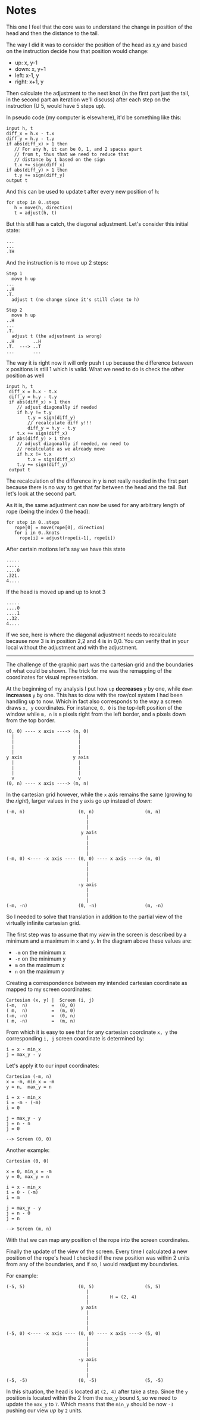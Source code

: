 # Notes

This one I feel that the core was to understand the change in position of the head and then the distance to the tail.

The way I did it was to consider the position of the head as x,y and based on the instruction decide how that position would change:

* up: x, y-1
* down: x, y+1
* left: x-1, y
* right: x+1, y

Then calculate the adjustment to the next knot (in the first part just the tail, in the second part an iteration we'll discuss) after each step on the instruction (U 5, would have 5 steps up).

In pseudo code (my computer is elsewhere), it'd be something like this:

```
input h, t
diff_x = h.x - t.x
diff_y = h.y - t.y
if abs(diff_x) > 1 then
   // For any h, it can be 0, 1, and 2 spaces apart
   // from t, thus that we need to reduce that
   // distance by 1 based on the sign
   t.x += sign(diff_x)
if abs(diff_y) > 1 then
   t.y += sign(diff_y)
output t
```

And this can be used to update t after every new position of h:


```
for step in 0..steps 
   h = move(h, direction)
   t = adjust(h, t)
```

But this still has a catch, the diagonal adjustment. Let's consider this initial state:

```
...
...
.TH
```
And the instruction is to move up 2 steps:

```
Step 1
  move h up
...
..H
.T.
  adjust t (no change since it's still close to h)

Step 2
  move h up
..H
...
.T.
  adjust t (the adjustment is wrong)
..H       ..H
.T.  ---> ..T
...       ...
```

The way it is right now it will only push t up because the difference between x positions is still 1 which is valid. What we need to do is check the other position as well

```
input h, t
 diff_x = h.x - t.x
 diff_y = h.y - t.y
 if abs(diff_x) > 1 then
    // adjust diagonally if needed
    if h.y != t.y 
        t.y = sign(diff_y)
        // recalculate diff y!!!
        diff_y = h.y - t.y
    t.x += sign(diff_x)
 if abs(diff_y) > 1 then
    // adjust diagonally if needed, no need to
    // recalculate as we already move
    if h.x != t.x
        t.x = sign(diff_x)
    t.y += sign(diff_y)
 output t
```

The recalculation of the difference in y is not really needed in the first part because there is no way to get that far between the head and the tail. But let's look at the second part.

As it is, the same adjustment can now be used for any arbitrary length of rope (being the index 0 the head):

```
for step in 0..steps 
   rope[0] = move(rope[0], direction)
   for i in 0..knots
     rope[i] = adjust(rope[i-1], rope[i])
```

After certain motions let's say we have this state

```
.....
.....
....0
.321.
4....
```

If the head is moved up and up to knot 3

```
.....
....0
....1
..32.
4....
```

If we see, here is where the diagonal adjustment needs to recalculate because now 3 is in position 2,2 and 4 is in 0,0. You can verify that in your local without the adjustment and with the adjustment.

---

The challenge of the graphic part was the cartesian grid and the boundaries of what could be shown. The trick for me was the remapping of the coordinates for visual representation.

At the beginning of my analysis I put how `up` **decreases** `y` by one, while `down` **increases** `y` by one. This has to dow with the row/col system I had been handling up to now. Which in fact also corresponds to the way a screen draws `x, y` coordinates. For instance, `0, 0` is the top-left position of the window while `m, n` is `m` pixels right from the left border, and `n` pixels down from the top border.

```
(0, 0) ---- x axis ----> (m, 0)
  |                        |
  |                        |
  |                        |
  |                        |
y axis                   y axis
  |                        |
  |                        |
  |                        |
  v                        v
(0, n) ---- x axis ----> (m, n)
```


In the cartesian grid however, while the `x` axis remains the same (growing to the _right_), larger values in the `y` axis go _up_ instead of _down_:

```
(-m, n)                    (0, n)                   (m, n)
                              |
                              |
                              |
                            y axis
                              |
                              |
                              |
                              |
(-m, 0) <---- -x axis ---- (0, 0) ---- x axis ----> (m, 0)
                              |
                              |
                              |
                              |
                           -y axis
                              |
                              |
                              |
(-m, -n)                   (0, -n)                  (m, -n)
```

So I needed to solve that translation in addition to the partial view of the virtually infinite cartesian grid.

The first step was to assume that my _view_ in the screen is described by a minimum and a maximum in `x` and `y`. In the diagram above these values are:

* `-m` on the minimum x
* `-n` on the minimum y
* `m`  on the maximum x
* `n`  on the maximum y

Creating a correspondence between my intended cartesian coordinate as mapped to my screen coordinates:

```
Cartesian (x, y) |  Screen (i, j)
(-m,  n)         =  (0, 0)
( m,  n)         =  (m, 0)
(-m, -n)         =  (0, n)
( m, -n)         =  (m, n)
```

From which it is easy to see that for any cartesian coordinate `x, y` the corresponding `i, j` screen coordinate is determined by:

```
i = x - min_x
j = max_y - y
```

Let's apply it to our input coordinates:

```
Cartesian (-m, n)
x = -m, min_x = -m
y = n,  max_y = n

i = x - min_x
i = -m - (-m)
i = 0

j = max_y - y
j = n - n
j = 0

--> Screen (0, 0)
```

Another example:

```
Cartesian (0, 0)

x = 0, min_x = -m
y = 0, max_y = n

i = x - min_x
i = 0 - (-m)
i = m

j = max_y - y
j = n - 0
j = n

--> Screen (m, n)
```

With that we can map any position of the rope into the screen coordinates. 

Finally the update of the view of the screen. Every time I calculated a new position of the rope's head I checked if the new position was within 2 units from any of the boundaries, and if so, I would readjust my boundaries.

For example:

```
(-5, 5)                    (0, 5)                   (5, 5)
                              |
                              |        H = (2, 4)
                              |
                            y axis
                              |
                              |
                              |
                              |
(-5, 0) <---- -x axis ---- (0, 0) ---- x axis ----> (5, 0)
                              |
                              |
                              |
                              |
                           -y axis
                              |
                              |
                              |
(-5, -5)                   (0, -5)                  (5, -5)
```

In this situation, the head is located at `(2, 4)` after take a step. Since the `y` position is located within the 2 from the `max_y` bound `5`, so we need to update the `max_y` to `7`. Which means that the `min_y` should be now `-3` pushing our view _up_ by `2` units.